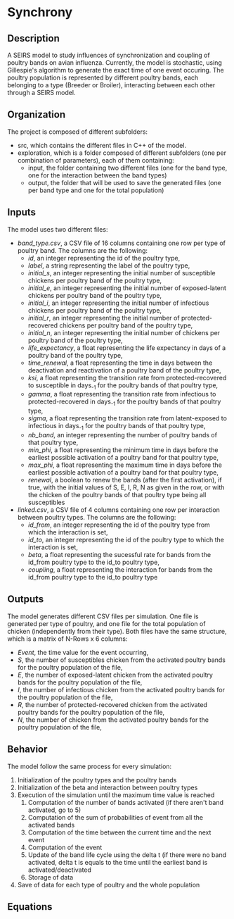 # Synchrony
## Description
A SEIRS model to study influences of synchronization and coupling of poultry bands on avian influenza.
Currently, the model is stochastic, using Gillespie's algorithm to generate the exact time of one event occuring. The poultry population is represented by different poultry bands, each belonging to a type (Breeder or Broiler), interacting between each other through a SEIRS model. 

## Organization
The project is composed of different subfolders:

* src, which contains the different files in C++ of the model. 
* exploration, which is a folder composed of different subfolders (one per combination of parameters), each of them containing:
  * input, the folder containing two different files (one for the band type, one for the interaction between the band types)
  * output, the folder that will be used to save the generated files (one per band type and one for the total population)

## Inputs
The model uses two different files:
* *band_type.csv*, a CSV file of 16 columns containing one row per type of poultry band. The columns are the following:  
  * *id*, an integer representing the id of the poultry type,
  * *label*, a string representing the label of the poultry type, 
  * *initial_s*, an integer representing the initial number of susceptible chickens per poultry band of the poultry type, 
  * *initial_e*, an integer representing the initial number of exposed-latent chickens per poultry band of the poultry type, 
  * *initial_i*, an integer representing the initial number of infectious chickens per poultry band of the poultry type, 
  * *initial_r*, an integer representing the initial number of protected-recovered chickens per poultry band of the poultry type, 
   * *initial_n*, an integer representing the initial number of chickens per poultry band of the poultry type, 
   * *life_expectancy*, a float representing the life expectancy in days of a poultry band of the poultry type,  
   * *time_renewal*, a float representing the time in days between the deactivation and reactivation of a poultry band of the poultry type, 
   * *ksi*, a float representing the transition rate from protected-recovered to susceptible in days<sub>-1</sub> for the poultry bands of that poultry type, 
   * *gamma*, a float representing the transition rate from infectious to protected-recovered in days<sub>-1</sub> for the poultry bands of that poultry type, 
   * *sigma*, a float representing the transition rate from latent-exposed to infectious in days<sub>-1</sub> for the poultry bands of that poultry type, 
   * *nb_band*, an integer representing the number of poultry bands of that poultry type, 
   * *min_phi*, a float representing the minimum time in days before the earliest possible activation of a poultry band for that poultry type,
   * *max_phi*, a float representing the maximum time in days before the earliest possible activation of a poultry band for that poultry type,
   * *renewal*, a boolean to renew the bands (after the first activation), if true, with the initial values of S, E, I, R, N as given in the row, or with the chicken of the poultry bands of that poultry type being all susceptibles  
* *linked.csv*, a CSV file of 4 columns containing one row per interaction between poultry types. The columns are the following:  
  * *id_from*, an integer representing the id of the poultry type from which the interaction is set,
  * *id_to*, an integer representing the id of the poultry type to which the interaction is set,
  * *beta*, a float representing the sucessful rate for bands from the id_from poultry type to the id_to poultry type, 
  * *coupling*, a float representing the interaction for bands from the id_from poultry type to the id_to poultry type
## Outputs
The model generates different CSV files per simulation. One file is generated per type of poultry, and one file for the total population of chicken (independently from their type). Both files have the same structure, which is a matrix of N-Rows x 6 columns:
* *Event*, the time value for the event occurring,
* *S*, the number of susceptibles chicken from the activated poultry bands for the poultry population of the file, 
* *E*, the number of exposed-latent chicken from the activated poultry bands for the poultry population of the file, 
* *I*, the number of infectious chicken from the activated poultry bands for the poultry population of the file, 
* *R*, the number of protected-recovered chicken from the activated poultry bands for the poultry population of the file, 
* *N*, the number of chicken from the activated poultry bands for the poultry population of the file, 

## Behavior
The model follow the same process for every simulation: 
1. Initialization of the poultry types and the poultry bands
1. Initialization of the beta and interaction between poultry types
1. Execution of the simulation until the maximum time value is reached
    1. Computation of the number of bands activated (if there aren't band activated, go to 5)
    1. Computation of the sum of probabilities of event from all the activated bands
    1. Computation of the time between the current time and the next event 
    1. Computation of the event
    1. Update of the band life cycle using the delta t (if there were no band activated, delta t is equals to the time until 
    the earliest band is activated/deactivated
    1. Storage of data
1. Save of data for each type of poultry and the whole population

## Equations
